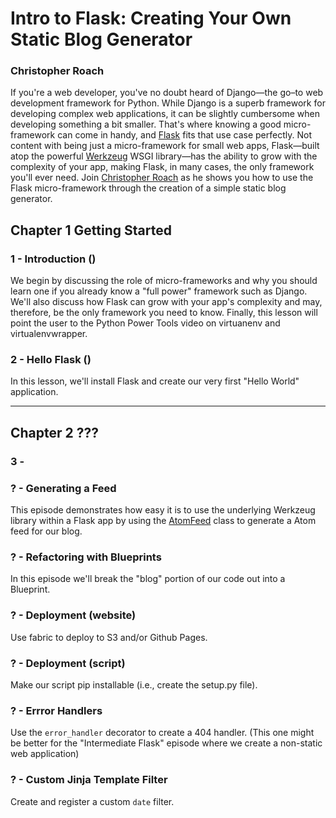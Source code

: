 # Intro to Flask: Creating Your Own Static Blog Generator
### Christopher Roach


If you're a web developer, you've no doubt heard of Django&#8212;the go–to web development framework for Python. While Django is a superb framework for developing complex web applications, it can be slightly cumbersome when developing something a bit smaller. That's where knowing a good micro-framework can come in handy, and [Flask][flask] fits that use case perfectly. Not content with being just a micro-framework for small web apps, Flask&#8212;built atop the powerful [Werkzeug][werkzeug] WSGI library&#8212;has the ability to grow with the complexity of your app, making Flask, in many cases, the only framework you'll ever need. Join [Christopher Roach][croach] as he shows you how to use the Flask micro-framework through the creation of a simple static blog generator.

## Chapter 1 Getting Started

### 1 - Introduction ()

We begin by discussing the role of micro-frameworks and why you should learn one if you already know a "full power" framework such as Django. We'll also discuss how Flask can grow with your app's complexity and may, therefore, be the only framework you need to know. Finally, this lesson will point the user to the Python Power Tools video on virtuanenv and virtualenvwrapper.

### 2 - Hello Flask ()

In this lesson, we'll install Flask and create our very first "Hello World" application.

---

## Chapter 2 ???

### 3 -

### ? - Generating a Feed

This episode demonstrates how easy it is to use the underlying Werkzeug library within a Flask app by using the [AtomFeed][atom] class to generate a Atom feed for our blog.

### ? - Refactoring with Blueprints

In this episode we'll break the "blog" portion of our code out into a Blueprint.

### ? - Deployment (website)

Use fabric to deploy to S3 and/or Github Pages.

### ? - Deployment (script)

Make our script pip installable (i.e., create the setup.py file).

### ? - Errror Handlers

Use the `error_handler` decorator to create a 404 handler. (This one might be better for the "Intermediate Flask" episode where we create a non-static web application)

### ? - Custom Jinja Template Filter

Create and register a custom `date` filter.

[flask]: http://flask.pocoo.org
[werkzeug]: http://werkzeug.pocoo.org
[croach]: http://christopherroach.com
[atom]: http://werkzeug.pocoo.org/docs/contrib/atom/
